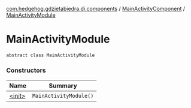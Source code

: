 [com.hedgehog.gdzietabiedra.di.components](../../index.md) / [MainActivityComponent](../index.md) / [MainActivityModule](./index.md)

# MainActivityModule

`abstract class MainActivityModule`

### Constructors

| Name | Summary |
|---|---|
| [&lt;init&gt;](-init-.md) | `MainActivityModule()` |
